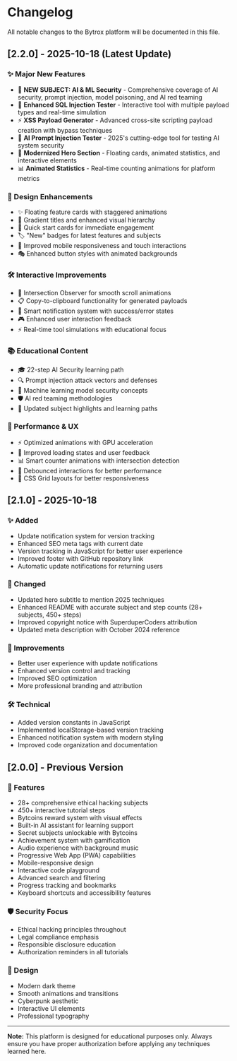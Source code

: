 # Changelog

All notable changes to the Bytrox platform will be documented in this file.

## [2.2.0] - 2025-10-18 (Latest Update)

### ✨ Major New Features
- 🤖 **NEW SUBJECT: AI & ML Security** - Comprehensive coverage of AI security, prompt injection, model poisoning, and AI red teaming
- 💉 **Enhanced SQL Injection Tester** - Interactive tool with multiple payload types and real-time simulation
- ⚡ **XSS Payload Generator** - Advanced cross-site scripting payload creation with bypass techniques  
- 🤖 **AI Prompt Injection Tester** - 2025's cutting-edge tool for testing AI system security
- 🚀 **Modernized Hero Section** - Floating cards, animated statistics, and interactive elements
- 📊 **Animated Statistics** - Real-time counting animations for platform metrics

### 🎨 Design Enhancements
- ✨ Floating feature cards with staggered animations
- 🌈 Gradient titles and enhanced visual hierarchy
- 🎯 Quick start cards for immediate engagement
- 🏷️ "New" badges for latest features and subjects
- 📱 Improved mobile responsiveness and touch interactions
- 🎭 Enhanced button styles with animated backgrounds

### 🛠️ Interactive Improvements
- 🔄 Intersection Observer for smooth scroll animations
- 📋 Copy-to-clipboard functionality for generated payloads
- 🔔 Smart notification system with success/error states
- 🎮 Enhanced user interaction feedback
- ⚡ Real-time tool simulations with educational focus

### 📚 Educational Content
- 🎓 22-step AI Security learning path
- 🔍 Prompt injection attack vectors and defenses
- 🧠 Machine learning model security concepts
- 🛡️ AI red teaming methodologies
- 📖 Updated subject highlights and learning paths

### 🚀 Performance & UX
- ⚡ Optimized animations with GPU acceleration
- 🎯 Improved loading states and user feedback
- 📊 Smart counter animations with intersection detection
- 🔄 Debounced interactions for better performance
- 🎨 CSS Grid layouts for better responsiveness

## [2.1.0] - 2025-10-18

### ✨ Added
- Update notification system for version tracking
- Enhanced SEO meta tags with current date
- Version tracking in JavaScript for better user experience
- Improved footer with GitHub repository link
- Automatic update notifications for returning users

### 🔄 Changed
- Updated hero subtitle to mention 2025 techniques
- Enhanced README with accurate subject and step counts (28+ subjects, 450+ steps)
- Improved copyright notice with SuperduperCoders attribution
- Updated meta description with October 2024 reference

### 🚀 Improvements
- Better user experience with update notifications
- Enhanced version control and tracking
- Improved SEO optimization
- More professional branding and attribution

### 🛠️ Technical
- Added version constants in JavaScript
- Implemented localStorage-based version tracking
- Enhanced notification system with modern styling
- Improved code organization and documentation

## [2.0.0] - Previous Version

### 🎯 Features
- 28+ comprehensive ethical hacking subjects
- 450+ interactive tutorial steps  
- Bytcoins reward system with visual effects
- Built-in AI assistant for learning support
- Secret subjects unlockable with Bytcoins
- Achievement system with gamification
- Audio experience with background music
- Progressive Web App (PWA) capabilities
- Mobile-responsive design
- Interactive code playground
- Advanced search and filtering
- Progress tracking and bookmarks
- Keyboard shortcuts and accessibility features

### 🛡️ Security Focus
- Ethical hacking principles throughout
- Legal compliance emphasis
- Responsible disclosure education
- Authorization reminders in all tutorials

### 🎨 Design
- Modern dark theme
- Smooth animations and transitions
- Cyberpunk aesthetic
- Interactive UI elements
- Professional typography

---

**Note:** This platform is designed for educational purposes only. Always ensure you have proper authorization before applying any techniques learned here.